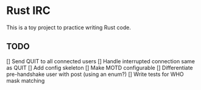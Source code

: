 # Rust IRC

This is a toy project to practice writing Rust code.

## TODO

[] Send QUIT to all connected users
[] Handle interrupted connection same as QUIT
[] Add config skeleton
[] Make MOTD configurable
[] Differentiate pre-handshake user with post (using an enum?)
[] Write tests for WHO mask matching
